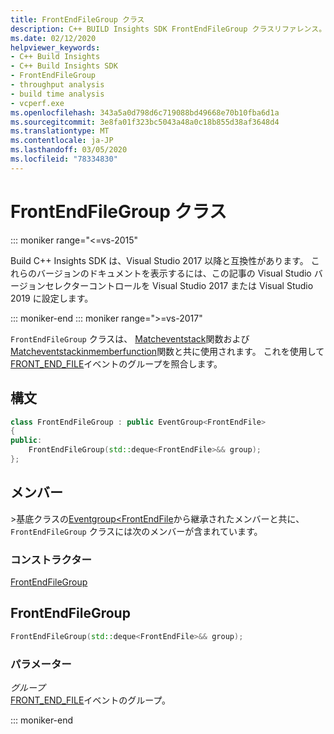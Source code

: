 ```yaml
---
title: FrontEndFileGroup クラス
description: C++ BUILD Insights SDK FrontEndFileGroup クラスリファレンス。
ms.date: 02/12/2020
helpviewer_keywords:
- C++ Build Insights
- C++ Build Insights SDK
- FrontEndFileGroup
- throughput analysis
- build time analysis
- vcperf.exe
ms.openlocfilehash: 343a5a0d798d6c719088bd49668e70b10fba6d1a
ms.sourcegitcommit: 3e8fa01f323bc5043a48a0c18b855d38af3648d4
ms.translationtype: MT
ms.contentlocale: ja-JP
ms.lasthandoff: 03/05/2020
ms.locfileid: "78334830"
---
```

# <a name="frontendfilegroup-class"></a>FrontEndFileGroup クラス

::: moniker range="<=vs-2015"

Build C++ Insights SDK は、Visual Studio 2017 以降と互換性があります。 これらのバージョンのドキュメントを表示するには、この記事の Visual Studio バージョンセレクターコントロールを Visual Studio 2017 または Visual Studio 2019 に設定します。

::: moniker-end
::: moniker range=">=vs-2017"

`FrontEndFileGroup` クラスは、 [Matcheventstack](../functions/match-event-stack.md)関数および[Matcheventstackinmemberfunction](../functions/match-event-stack-in-member-function.md)関数と共に使用されます。 これを使用して[FRONT_END_FILE](../event-table.md#front-end-file)イベントのグループを照合します。

## <a name="syntax"></a>構文

```cpp
class FrontEndFileGroup : public EventGroup<FrontEndFile>
{
public:
    FrontEndFileGroup(std::deque<FrontEndFile>&& group);
};
```

## <a name="members"></a>メンバー

\>基底クラスの[Eventgroup\<FrontEndFile](event-group.md)から継承されたメンバーと共に、`FrontEndFileGroup` クラスには次のメンバーが含まれています。

### <a name="constructors"></a>コンストラクター

[FrontEndFileGroup](#front-end-file-group)

## <a name="front-end-file-group"></a>FrontEndFileGroup

```cpp
FrontEndFileGroup(std::deque<FrontEndFile>&& group);
```

### <a name="parameters"></a>パラメーター

*グループ*\
[FRONT_END_FILE](../event-table.md#front-end-file)イベントのグループ。

::: moniker-end
